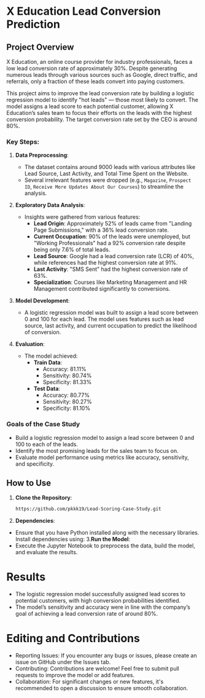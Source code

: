# X Education Lead Conversion Prediction

## Project Overview

X Education, an online course provider for industry professionals, faces a low lead conversion rate of approximately 30%. Despite generating numerous leads through various sources such as Google, direct traffic, and referrals, only a fraction of these leads convert into paying customers.

This project aims to improve the lead conversion rate by building a logistic regression model to identify "hot leads" — those most likely to convert. The model assigns a lead score to each potential customer, allowing X Education’s sales team to focus their efforts on the leads with the highest conversion probability. The target conversion rate set by the CEO is around 80%.

### Key Steps:

1. **Data Preprocessing**:
   - The dataset contains around 9000 leads with various attributes like Lead Source, Last Activity, and Total Time Spent on the Website.
   - Several irrelevant features were dropped (e.g., `Magazine`, `Prospect ID`, `Receive More Updates About Our Courses`) to streamline the analysis.
   
2. **Exploratory Data Analysis**:
   - Insights were gathered from various features:
     - **Lead Origin**: Approximately 52% of leads came from "Landing Page Submissions," with a 36% lead conversion rate.
     - **Current Occupation**: 90% of the leads were unemployed, but "Working Professionals" had a 92% conversion rate despite being only 7.6% of total leads.
     - **Lead Source**: Google had a lead conversion rate (LCR) of 40%, while references had the highest conversion rate at 91%.
     - **Last Activity**: "SMS Sent" had the highest conversion rate of 63%.
     - **Specialization**: Courses like Marketing Management and HR Management contributed significantly to conversions.

3. **Model Development**:
   - A logistic regression model was built to assign a lead score between 0 and 100 for each lead. The model uses features such as lead source, last activity, and current occupation to predict the likelihood of conversion.

4. **Evaluation**:
   - The model achieved:
     - **Train Data**:
       - Accuracy: 81.11%
       - Sensitivity: 80.74%
       - Specificity: 81.33%
     - **Test Data**:
       - Accuracy: 80.77%
       - Sensitivity: 80.27%
       - Specificity: 81.10%

### Goals of the Case Study

- Build a logistic regression model to assign a lead score between 0 and 100 to each of the leads.
- Identify the most promising leads for the sales team to focus on.
- Evaluate model performance using metrics like accuracy, sensitivity, and specificity.

## How to Use

1. **Clone the Repository**:
   ```bash
   https://github.com/pkkk19/Lead-Scoring-Case-Study.git
   
2. **Dependencies**:
  - Ensure that you have Python installed along with the necessary libraries. Install dependencies using:
3.**Run the Model**:
  - Execute the Jupyter Notebook to preprocess the data, build the model, and evaluate the results.

# Results

  - The logistic regression model successfully assigned lead scores to potential customers, with high   conversion probabilities identified.
  - The model’s sensitivity and accuracy were in line with the company’s goal of achieving a lead conversion rate of around 80%.

# Editing and Contributions
  - Reporting Issues: If you encounter any bugs or issues, please create an issue on GitHub under the Issues tab.
  - Contributing: Contributions are welcome! Feel free to submit pull requests to improve the model or add features.
  - Collaboration: For significant changes or new features, it's recommended to open a discussion to ensure smooth collaboration.
